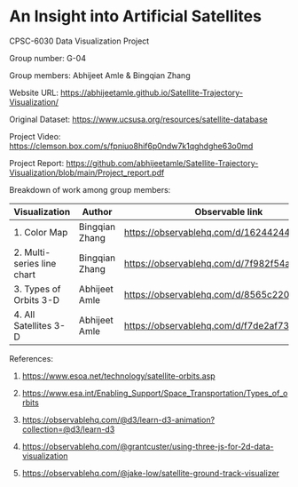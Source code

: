 # An Insight into Artificial Satellites
CPSC-6030 Data Visualization Project 

Group number: G-04

Group members: Abhijeet Amle & Bingqian Zhang              
                
Website URL: https://abhijeetamle.github.io/Satellite-Trajectory-Visualization/

Original Dataset: https://www.ucsusa.org/resources/satellite-database

Project Video: https://clemson.box.com/s/fpniuo8hif6p0ndw7k1qghdghe63o0md

Project Report: https://github.com/abhijeetamle/Satellite-Trajectory-Visualization/blob/main/Project_report.pdf

Breakdown of work among group members:

| Visualization | Author | Observable link |
| --- | --- | --- |
| 1. Color Map | Bingqian Zhang | https://observablehq.com/d/162442446f21db02 |
| 2. Multi-series line chart | Bingqian Zhang | https://observablehq.com/d/7f982f54a50e68c1 |
| 3. Types of Orbits 3-D | Abhijeet Amle | https://observablehq.com/d/8565c22054cc8d3d |
| 4. All Satellites 3-D | Abhijeet Amle | https://observablehq.com/d/f7de2af73c5d963c |

References:

1. https://www.esoa.net/technology/satellite-orbits.asp

2. https://www.esa.int/Enabling_Support/Space_Transportation/Types_of_orbits

3. https://observablehq.com/@d3/learn-d3-animation?collection=@d3/learn-d3

4. https://observablehq.com/@grantcuster/using-three-js-for-2d-data-visualization

5. https://observablehq.com/@jake-low/satellite-ground-track-visualizer

